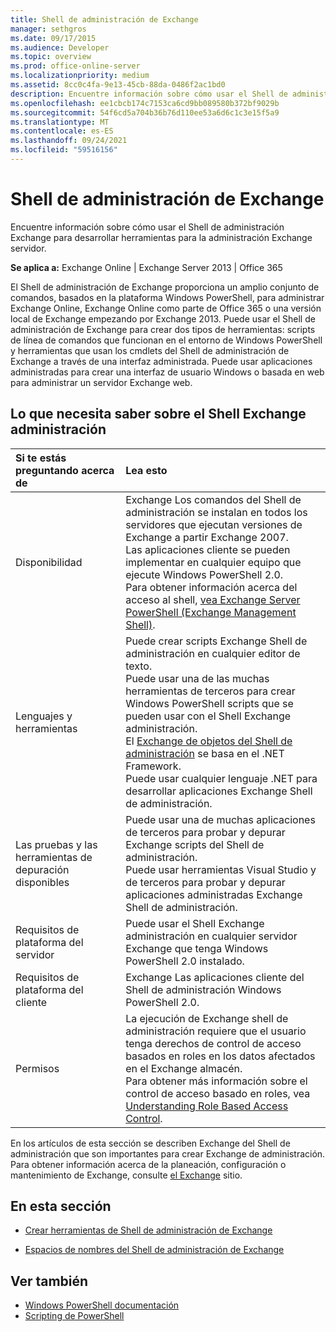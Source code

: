 ```yaml
---
title: Shell de administración de Exchange
manager: sethgros
ms.date: 09/17/2015
ms.audience: Developer
ms.topic: overview
ms.prod: office-online-server
ms.localizationpriority: medium
ms.assetid: 8cc0c4fa-9e13-45cb-88da-0486f2ac1bd0
description: Encuentre información sobre cómo usar el Shell de administración Exchange para desarrollar herramientas para la administración Exchange servidor.
ms.openlocfilehash: ee1cbcb174c7153ca6cd9bb089580b372bf9029b
ms.sourcegitcommit: 54f6cd5a704b36b76d110ee53a6d6c1c3e15f5a9
ms.translationtype: MT
ms.contentlocale: es-ES
ms.lasthandoff: 09/24/2021
ms.locfileid: "59516156"
---
```

# <a name="exchange-management-shell"></a>Shell de administración de Exchange

Encuentre información sobre cómo usar el Shell de administración Exchange para desarrollar herramientas para la administración Exchange servidor.
  
**Se aplica a:** Exchange Online | Exchange Server 2013 | Office 365
  
El Shell de administración de Exchange proporciona un amplio conjunto de comandos, basados en la plataforma Windows PowerShell, para administrar Exchange Online, Exchange Online como parte de Office 365 o una versión local de Exchange empezando por Exchange 2013. Puede usar el Shell de administración de Exchange para crear dos tipos de herramientas: scripts de línea de comandos que funcionan en el entorno de Windows PowerShell y herramientas que usan los cmdlets del Shell de administración de Exchange a través de una interfaz administrada. Puede usar aplicaciones administradas para crear una interfaz de usuario Windows o basada en web para administrar un servidor Exchange web. 
  
## <a name="what-you-need-to-know-about-the-exchange-management-shell"></a>Lo que necesita saber sobre el Shell Exchange administración

|Si te estás preguntando acerca de|Lea esto|
|:-----|:-----|
|Disponibilidad  <br/> |Exchange Los comandos del Shell de administración se instalan en todos los servidores que ejecutan versiones de Exchange a partir Exchange 2007.<br/>Las aplicaciones cliente se pueden implementar en cualquier equipo que ejecute Windows PowerShell 2.0.<br/> Para obtener información acerca del acceso al shell, [vea Exchange Server PowerShell (Exchange Management Shell)](https://docs.microsoft.com/powershell/exchange/exchange-server/exchange-management-shell?view=exchange-ps).  <br/> |
|Lenguajes y herramientas  <br/> |Puede crear scripts Exchange Shell de administración en cualquier editor de texto.<br/>Puede usar una de las muchas herramientas de terceros para crear Windows PowerShell scripts que se pueden usar con el Shell Exchange administración.  <br/> El [Exchange de objetos del Shell de administración](exchange-management-shell-namespaces.md) se basa en el .NET Framework.<br/>Puede usar cualquier lenguaje .NET para desarrollar aplicaciones Exchange Shell de administración.  <br/> |
|Las pruebas y las herramientas de depuración disponibles  <br/> |Puede usar una de muchas aplicaciones de terceros para probar y depurar Exchange scripts del Shell de administración.  <br/> Puede usar herramientas Visual Studio y de terceros para probar y depurar aplicaciones administradas Exchange Shell de administración.  <br/> |
|Requisitos de plataforma del servidor  <br/> |Puede usar el Shell Exchange administración en cualquier servidor Exchange que tenga Windows PowerShell 2.0 instalado.  <br/> |
|Requisitos de plataforma del cliente  <br/> |Exchange Las aplicaciones cliente del Shell de administración Windows PowerShell 2.0.  <br/> |
|Permisos  <br/> |La ejecución de Exchange shell de administración requiere que el usuario tenga derechos de control de acceso basados en roles en los datos afectados en el Exchange almacén.<br/>Para obtener más información sobre el control de acceso basado en roles, vea [Understanding Role Based Access Control](https://technet.microsoft.com/library/dd298183.aspx).  <br/> |
   
En los artículos de esta sección se describen Exchange del Shell de administración que son importantes para crear Exchange de administración. Para obtener información acerca de la planeación, configuración o mantenimiento de Exchange, consulte [el Exchange](https://docs.microsoft.com/exchange/) sitio.
  
## <a name="in-this-section"></a>En esta sección

- [Crear herramientas de Shell de administración de Exchange](create-exchange-management-shell-tools.md)
    
- [Espacios de nombres del Shell de administración de Exchange](exchange-management-shell-namespaces.md)
    
## <a name="see-also"></a>Ver también
  
- [Windows PowerShell documentación](https://docs.microsoft.com/powershell/scripting/getting-started/getting-started-with-windows-powershell?view=powershell-6)
- [Scripting de PowerShell](https://docs.microsoft.com/powershell/scripting/powershell-scripting?view=powershell-6)
    

